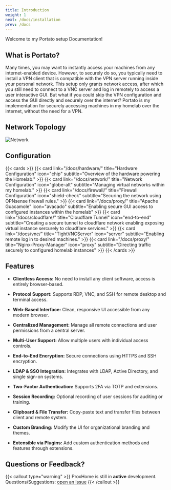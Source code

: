 ```yaml
---
title: Introduction
weight: 1
next: /docs/installation
prev: /docs
---
```


Welcome to my Portato setup Documentation!

## What is Portato?

Many times, you may want to instantly access your machines from any internet-enabled device. However, to securely do so, you typically need to install a VPN client that is compatible with the VPN server running inside your personal network. This setup only grants network access, after which you still need to connect to a VNC server and log in remotely to access a user interactive GUI. But what if you could skip the VPN configuration and access the GUI directly and securely over the internet? Portato is my implementation for securely accessing machines in my homelab over the internet, without the need for a VPN.

## Network Topology
![Network](/images/ProxHome.png)

## Configuration
{{< cards >}}
  {{< card link="/docs/hardware/" title="Hardware Configuration" icon="chip" subtitle="Overview of the hardware powering the Homelab." >}}
  {{< card link="/docs/network/" title="Network Configuration" icon="globe-alt" subtitle="Managing virtual networks within my homelab." >}}
  {{< card link="/docs/firewall/" title="Firewall Configuration" icon="shield-check" subtitle="Securing the network using OPNsense firewall rules." >}}
  {{< card link="/docs/proxy/" title="Apache Guacamole" icon="avacado" subtitle="Enabling secure GUI access to configured instances within the homelab" >}}
  {{< card link="/docs/cloudflare/" title="Cloudflare Tunnel" icon="end-to-end" subtitle="Creating a secure tunnel to cloudflare network enabling exposing virtual instance sercurely to cloudflare services." >}}
  {{< card link="/docs/vnc/" title="TightVNCServer" icon="server" subtitle="Enabling remote log in to desired machines." >}}
  {{< card link="/docs/proxy/" title="Nginx-Proxy-Manager" icon="proxy" subtitle="Directing traffic securely to configured homelab instances" >}}
{{< /cards >}}

## Features

- **Clientless Access:** No need to install any client software, access is entirely browser-based.

- **Protocol Support:** Supports RDP, VNC, and SSH for remote desktop and terminal access.

- **Web-Based Interface:** Clean, responsive UI accessible from any modern browser.

- **Centralized Management:** Manage all remote connections and user permissions from a central server.

- **Multi-User Support:** Allow multiple users with individual access controls.

- **End-to-End Encryption:** Secure connections using HTTPS and SSH encryption.

- **LDAP & SSO Integration:** Integrates with LDAP, Active Directory, and single sign-on systems.

- **Two-Factor Authentication:** Supports 2FA via TOTP and extensions.

- **Session Recording:** Optional recording of user sessions for auditing or training.

- **Clipboard & File Transfer:** Copy-paste text and transfer files between client and remote system.

- **Custom Branding:** Modify the UI for organizational branding and themes.

- **Extensible via Plugins:** Add custom authentication methods and features through extensions.

## Questions or Feedback?

{{< callout type="warning" >}}
  ProxHome is still in **active** development. Questions/Suggestions: [open an issue](https://github.com/arbaaz29/Portado/issues)
{{< /callout >}}
